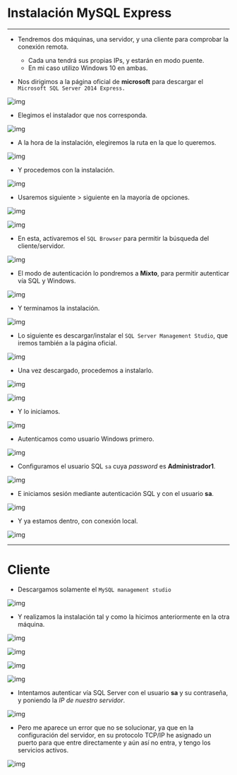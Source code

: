 # Instalación MySQL Express

---

* Tendremos dos máquinas, una servidor, y una cliente para comprobar la conexión remota.
  * Cada una tendrá sus propias IPs, y estarán en modo puente.
  * En mi caso utilizo Windows 10 en ambas.

* Nos dirigimos a la página oficial de **microsoft** para descargar el `Microsoft SQL Server 2014 Express.`

![img](./img/c1.PNG)

* Elegimos el instalador que nos corresponda.

![img](./img/c2.PNG)

* A la hora de la instalación, elegiremos la ruta en la que lo queremos.

![img](./img/c3.PNG)

* Y procedemos con la instalación.

![img](./img/c4.PNG)

* Usaremos siguiente > siguiente en la mayoría de opciones.

![img](./img/c5.PNG)



![img](./img/c6.PNG)

* En esta, activaremos el `SQL Browser` para permitir la búsqueda del cliente/servidor.

![img](./img/c7.PNG)

* El modo de autenticación lo pondremos a **Mixto**, para permitir autenticar vía SQL y Windows.

![img](./img/c8.PNG)

* Y terminamos la instalación.

![img](./img/c11.PNG)

* Lo siguiente es descargar/instalar el `SQL Server Management Studio`, que iremos también a la página oficial.

![img](./img/c10.PNG)

* Una vez descargado, procedemos a instalarlo.

![img](./img/c12.PNG)

![img](./img/c13.PNG)

* Y lo iniciamos.

![img](./img/c14.PNG)

* Autenticamos como usuario Windows primero.

![img](./img/c15.PNG)

* Configuramos el usuario SQL `sa` cuya *password* es **Administrador1**.

![img](./img/c16.PNG)

* E iniciamos sesión mediante autenticación SQL y con el usuario **sa**.

![img](./img/c17.PNG)

* Y ya estamos dentro, con conexión local.

![img](./img/c18.PNG)

---

# Cliente

* Descargamos solamente el `MySQL management studio`

![img](./img/c19.png)

* Y realizamos la instalación tal y como la hicimos anteriormente en la otra máquina.

![img](./img/c20.png)

![img](./img/c21.PNG)

![img](./img/c22.png)

![img](./img/C23.png)

* Intentamos autenticar vía SQL Server con el usuario **sa** y su contraseña, y poniendo la *IP de nuestro servidor*.

![img](./img/C24.png)

* Pero me aparece un error que no se solucionar, ya que en la configuración del servidor, en su protocolo TCP/IP he asignado un puerto para que entre directamente y aún así no entra, y tengo los servicios activos.

![img](./img/C25.png)
